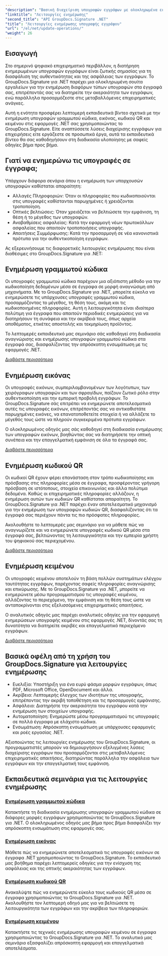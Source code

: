 ```yaml
---
"description": "Βασική διαχείριση υπογραφών εγγράφων με ολοκληρωμένα εκπαιδευτικά σεμινάρια για την ενημέρωση υπογραφών γραμμωτού κώδικα, εικόνας, κωδικού QR και κειμένου χρησιμοποιώντας το GroupDocs.Signature για .NET. Βελτιώστε την ασφάλεια και την ακεραιότητα των εγγράφων με ευκολία."
"linktitle": "Λειτουργίες ενημέρωσης"
"second_title": "API GroupDocs.Signature .NET"
"title": "Λειτουργίες ενημέρωσης υπογραφής εγγράφου"
"url": "/el/net/update-operations/"
"weight": 26
---
```


## Εισαγωγή

Στο σημερινό ψηφιακό επιχειρηματικό περιβάλλον, η διατήρηση ενημερωμένων υπογραφών εγγράφων είναι ζωτικής σημασίας για τη διασφάλιση της αυθεντικότητας και της ασφάλειας των εγγράφων. Το GroupDocs.Signature για .NET παρέχει μια ολοκληρωμένη σουίτα εργαλείων για την ενημέρωση διαφόρων τύπων υπογραφών στα έγγραφά σας, επιτρέποντάς σας να διατηρείτε την ακεραιότητα των εγγράφων, ενώ παράλληλα προσαρμόζεστε στις μεταβαλλόμενες επιχειρηματικές ανάγκες.

Αυτή η ενότητα προσφέρει λεπτομερή εκπαιδευτικά βίντεο σχετικά με την ενημέρωση υπογραφών γραμμωτού κώδικα, εικόνας, κωδικού QR και κειμένου στις εφαρμογές .NET σας χρησιμοποιώντας το GroupDocs.Signature. Είτε αναπτύσσετε λύσεις διαχείρισης εγγράφων για επιχειρήσεις είτε εργάζεστε σε προσωπικά έργα, αυτά τα εκπαιδευτικά βίντεο θα σας καθοδηγήσουν στη διαδικασία υλοποίησης με σαφείς οδηγίες βήμα προς βήμα.

## Γιατί να ενημερώνω τις υπογραφές σε έγγραφα;

Υπάρχουν διάφορα σενάρια όπου η ενημέρωση των υπαρχουσών υπογραφών καθίσταται απαραίτητη:

- Αλλαγές Πληροφοριών: Όταν οι πληροφορίες που κωδικοποιούνται στις υπογραφές καθίστανται παρωχημένες ή χρειάζονται τροποποίηση.
- Οπτικές βελτιώσεις: Όταν χρειάζεται να βελτιώσετε την εμφάνιση, τη θέση ή το μέγεθος των υπογραφών.
- Αναβαθμίσεις ασφαλείας: Κατά την εφαρμογή νέων πρωτοκόλλων ασφαλείας που απαιτούν τροποποιήσεις υπογραφής.
- Απαιτήσεις Συμμόρφωσης: Κατά την προσαρμογή σε νέα κανονιστικά πρότυπα για την αυθεντικοποίηση εγγράφων.

Ας εξερευνήσουμε τις διαφορετικές λειτουργίες ενημέρωσης που είναι διαθέσιμες στο GroupDocs.Signature για .NET:

## Ενημέρωση γραμμωτού κώδικα
Οι υπογραφές γραμμωτού κώδικα παρέχουν μια αξιόπιστη μέθοδο για την κωδικοποίηση δεδομένων μέσα σε έγγραφα σε μορφή αναγνώσιμη από μηχανήματα. Με το GroupDocs.Signature για .NET, μπορείτε εύκολα να ενημερώσετε τις υπάρχουσες υπογραφές γραμμωτού κώδικα, προσαρμόζοντας το μέγεθος, τη θέση τους, ακόμη και τις κωδικοποιημένες πληροφορίες. Αυτή η λειτουργικότητα είναι ιδιαίτερα πολύτιμη για έγγραφα που απαιτούν περιοδικές ενημερώσεις για να διατηρήσουν τη συνάφεια και την ακρίβειά τους, όπως αρχεία αποθέματος, ετικέτες αποστολής και τεκμηρίωση προϊόντος.

Το λεπτομερές εκπαιδευτικό μας σεμινάριο σάς καθοδηγεί στη διαδικασία αναγνώρισης και ενημέρωσης υπογραφών γραμμωτού κώδικα στα έγγραφά σας, διασφαλίζοντας την απρόσκοπτη ενσωμάτωση με τις εφαρμογές .NET.

[Διαβάστε περισσότερα](./update-barcode/)

## Ενημέρωση εικόνας
Οι υπογραφές εικόνων, συμπεριλαμβανομένων των λογότυπων, των χειρόγραφων υπογραφών και των σφραγίδων, παίζουν ζωτικό ρόλο στην αυθεντικοποίηση και την εμπορική προβολή εγγράφων. Το GroupDocs.Signature σάς επιτρέπει να ενημερώνετε αποτελεσματικά αυτές τις υπογραφές εικόνων, επιτρέποντάς σας να αντικαθιστάτε παρωχημένες εικόνες, να επανατοποθετείτε στοιχεία ή να αλλάζετε το μέγεθός τους ώστε να πληρούν συγκεκριμένα πρότυπα εγγράφων.

Ο ολοκληρωμένος οδηγός μας σάς καθοδηγεί στη διαδικασία ενημέρωσης των υπογραφών εικόνων, βοηθώντας σας να διατηρήσετε την οπτική συνέπεια και την επαγγελματική εμφάνιση σε όλα τα έγγραφά σας.

[Διαβάστε περισσότερα](./update-image/)

## Ενημέρωση κωδικού QR
Οι κωδικοί QR έχουν φέρει επανάσταση στον τρόπο κωδικοποίησης και πρόσβασης στις πληροφορίες μέσα σε έγγραφα, προσφέροντας γρήγορη πρόσβαση σε ιστότοπους, στοιχεία επικοινωνίας και άλλα πολύτιμα δεδομένα. Καθώς οι επιχειρηματικές πληροφορίες αλλάζουν, η ενημέρωση αυτών των κωδικών QR καθίσταται απαραίτητη. Το GroupDocs.Signature για .NET παρέχει έναν αποτελεσματικό μηχανισμό για την ενημέρωση των υπογραφών κωδικών QR, διασφαλίζοντας ότι τα έγγραφά σας περιέχουν πάντα τις πιο πρόσφατες πληροφορίες.

Ακολουθήστε το λεπτομερές μας σεμινάριο για να μάθετε πώς να αναγνωρίζετε και να ενημερώνετε υπογραφές κωδικού QR μέσα στα έγγραφά σας, βελτιώνοντας τη λειτουργικότητα και την εμπειρία χρήστη του ψηφιακού σας περιεχομένου.

[Διαβάστε περισσότερα](./update-qr-code/)

## Ενημέρωση κειμένου
Οι υπογραφές κειμένου αποτελούν τη βάση πολλών συστημάτων ελέγχου ταυτότητας εγγράφων, παρέχοντας σαφείς πληροφορίες αναγνώρισης και επικύρωσης. Με το GroupDocs.Signature για .NET, μπορείτε να ενημερώνετε μέσω προγραμματισμού τις υπογραφές κειμένου, αλλάζοντας το περιεχόμενο, την εμφάνιση και τη θέση τους ώστε να ανταποκρίνονται στις εξελισσόμενες επιχειρηματικές απαιτήσεις.

Ο αναλυτικός οδηγός μας παρέχει αναλυτικές οδηγίες για την εφαρμογή ενημερώσεων υπογραφής κειμένου στις εφαρμογές .NET, δίνοντάς σας τη δυνατότητα να διατηρείτε ακριβές και επαγγελματικό περιεχόμενο εγγράφων.

[Διαβάστε περισσότερα](./update-text/)

## Βασικά οφέλη από τη χρήση του GroupDocs.Signature για λειτουργίες ενημέρωσης

- Ευελιξία: Υποστήριξη για ένα ευρύ φάσμα μορφών εγγράφων, όπως PDF, Microsoft Office, OpenDocument και άλλα.
- Ακρίβεια: Λεπτομερής έλεγχος των ιδιοτήτων της υπογραφής, επιτρέποντας την ακριβή τοποθέτηση και τις προσαρμογές εμφάνισης.
- Ασφάλεια: Διατηρήστε την ακεραιότητα του εγγράφου κατά την ενημέρωση των στοιχείων υπογραφής.
- Αυτοματοποίηση: Ενημερώστε μέσω προγραμματισμού τις υπογραφές σε πολλά έγγραφα με ελάχιστο κώδικα.
- Ενσωμάτωση: Απρόσκοπτη ενσωμάτωση με υπάρχουσες εφαρμογές και ροές εργασίας .NET.

Αξιοποιώντας τις λειτουργίες ενημέρωσης του GroupDocs.Signature, οι προγραμματιστές μπορούν να δημιουργήσουν εξελιγμένες λύσεις διαχείρισης εγγράφων που προσαρμόζονται στις μεταβαλλόμενες επιχειρηματικές απαιτήσεις, διατηρώντας παράλληλα την ασφάλεια των εγγράφων και την επαγγελματική τους εμφάνιση.

## Εκπαιδευτικά σεμινάρια για τις λειτουργίες ενημέρωσης
### [Ενημέρωση γραμμωτού κώδικα](./update-barcode/)
Κατακτήστε τη διαδικασία ενημέρωσης υπογραφών γραμμωτού κώδικα σε διάφορες μορφές εγγράφων χρησιμοποιώντας το GroupDocs.Signature για .NET. Ο ολοκληρωμένος οδηγός μας βήμα προς βήμα διασφαλίζει την απρόσκοπτη ενσωμάτωση στις εφαρμογές σας.

### [Ενημέρωση εικόνας](./update-image/)
Μάθετε πώς να ενημερώνετε αποτελεσματικά τις υπογραφές εικόνων σε έγγραφα .NET χρησιμοποιώντας το GroupDocs.Signature. Το εκπαιδευτικό μας βοήθημα παρέχει λεπτομερείς οδηγίες για την ενίσχυση της ασφάλειας και της οπτικής ακεραιότητας των εγγράφων.

### [Ενημέρωση κωδικού QR](./update-qr-code/)
Ανακαλύψτε πώς να ενημερώνετε εύκολα τους κωδικούς QR μέσα σε έγγραφα χρησιμοποιώντας το GroupDocs.Signature για .NET. Ακολουθήστε τον λεπτομερή οδηγό μας για να βελτιώσετε τη λειτουργικότητα των εγγράφων και την ακρίβεια των πληροφοριών.

### [Ενημέρωση κειμένου](./update-text/)
Κατακτήστε τις τεχνικές ενημέρωσης υπογραφών κειμένου σε έγγραφα χρησιμοποιώντας το GroupDocs.Signature για .NET. Το αναλυτικό μας σεμινάριο εξασφαλίζει απρόσκοπτη εφαρμογή και επαγγελματικά αποτελέσματα.